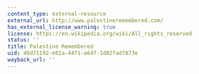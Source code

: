```yaml
---
content_type: external-resource
external_url: http://www.palestineremembered.com/
has_external_license_warning: true
license: https://en.wikipedia.org/wiki/All_rights_reserved
status: ''
title: Palestine Remembered
uid: 46d71192-e02a-44f1-a64f-1d82fad7873e
wayback_url: ''
---
```

